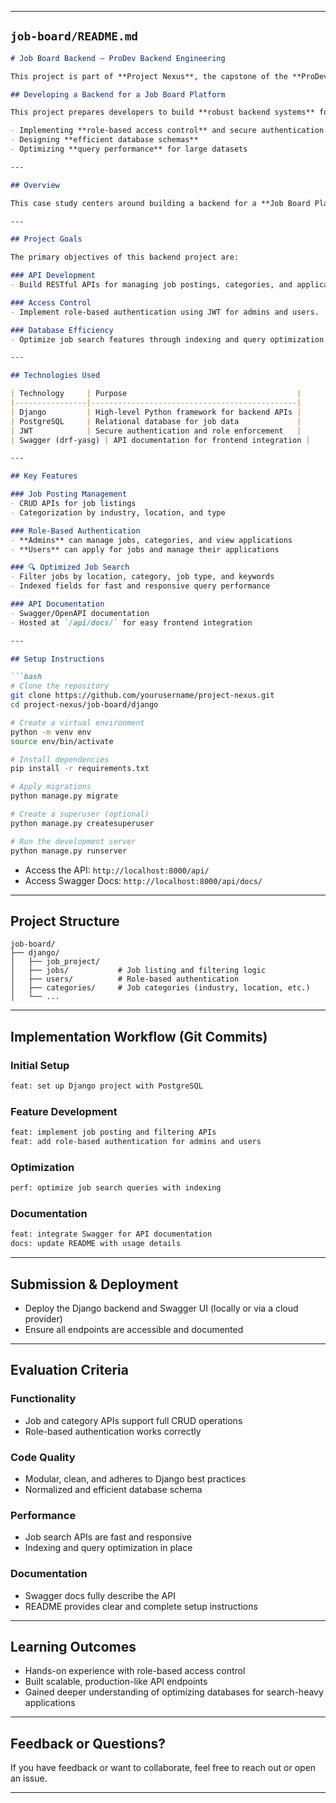 
---

## `job-board/README.md`

````markdown
# Job Board Backend – ProDev Backend Engineering

This project is part of **Project Nexus**, the capstone of the **ProDev Backend Engineering** program.

## Developing a Backend for a Job Board Platform

This project prepares developers to build **robust backend systems** for platforms requiring complex role management and efficient data retrieval. It focuses on:

- Implementing **role-based access control** and secure authentication
- Designing **efficient database schemas**
- Optimizing **query performance** for large datasets

---

## Overview

This case study centers around building a backend for a **Job Board Platform**. The system supports job postings, user roles (admin/applicant), and optimized search functionality. It emphasizes API design, access control, and backend performance tuning.

---

## Project Goals

The primary objectives of this backend project are:

### API Development
- Build RESTful APIs for managing job postings, categories, and applications.

### Access Control
- Implement role-based authentication using JWT for admins and users.

### Database Efficiency
- Optimize job search features through indexing and query optimization.

---

## Technologies Used

| Technology     | Purpose                                      |
|----------------|----------------------------------------------|
| Django         | High-level Python framework for backend APIs |
| PostgreSQL     | Relational database for job data             |
| JWT            | Secure authentication and role enforcement   |
| Swagger (drf-yasg) | API documentation for frontend integration |

---

## Key Features

### Job Posting Management
- CRUD APIs for job listings
- Categorization by industry, location, and type

### Role-Based Authentication
- **Admins** can manage jobs, categories, and view applications
- **Users** can apply for jobs and manage their applications

### 🔍 Optimized Job Search
- Filter jobs by location, category, job type, and keywords
- Indexed fields for fast and responsive query performance

### API Documentation
- Swagger/OpenAPI documentation
- Hosted at `/api/docs/` for easy frontend integration

---

## Setup Instructions

```bash
# Clone the repository
git clone https://github.com/yourusername/project-nexus.git
cd project-nexus/job-board/django

# Create a virtual environment
python -m venv env
source env/bin/activate

# Install dependencies
pip install -r requirements.txt

# Apply migrations
python manage.py migrate

# Create a superuser (optional)
python manage.py createsuperuser

# Run the development server
python manage.py runserver
````

* Access the API: `http://localhost:8000/api/`
* Access Swagger Docs: `http://localhost:8000/api/docs/`

---

## Project Structure

```
job-board/
├── django/
│   ├── job_project/
│   ├── jobs/           # Job listing and filtering logic
│   ├── users/          # Role-based authentication
│   ├── categories/     # Job categories (industry, location, etc.)
│   └── ...
```

---

## Implementation Workflow (Git Commits)

### Initial Setup

```bash
feat: set up Django project with PostgreSQL
```

### Feature Development

```bash
feat: implement job posting and filtering APIs
feat: add role-based authentication for admins and users
```

### Optimization

```bash
perf: optimize job search queries with indexing
```

### Documentation

```bash
feat: integrate Swagger for API documentation
docs: update README with usage details
```

---

## Submission & Deployment

* Deploy the Django backend and Swagger UI (locally or via a cloud provider)
* Ensure all endpoints are accessible and documented

---

## Evaluation Criteria

### Functionality

* Job and category APIs support full CRUD operations
* Role-based authentication works correctly

### Code Quality

* Modular, clean, and adheres to Django best practices
* Normalized and efficient database schema

### Performance

* Job search APIs are fast and responsive
* Indexing and query optimization in place

### Documentation

* Swagger docs fully describe the API
* README provides clear and complete setup instructions

---

## Learning Outcomes

* Hands-on experience with role-based access control
* Built scalable, production-like API endpoints
* Gained deeper understanding of optimizing databases for search-heavy applications

---

## Feedback or Questions?

If you have feedback or want to collaborate, feel free to reach out or open an issue.

---

